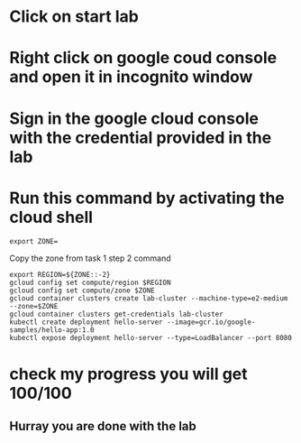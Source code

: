 # Click on start lab
# Right click on google coud console and open it in incognito window
# Sign in the google cloud console with the credential provided in the lab
# Run this command by activating the cloud shell

```cmd
export ZONE=
```
Copy the zone from task 1 step 2 command

```
export REGION=${ZONE::-2}
gcloud config set compute/region $REGION
gcloud config set compute/zone $ZONE
gcloud container clusters create lab-cluster --machine-type=e2-medium --zone=$ZONE
gcloud container clusters get-credentials lab-cluster
kubectl create deployment hello-server --image=gcr.io/google-samples/hello-app:1.0
kubectl expose deployment hello-server --type=LoadBalancer --port 8080
```

# check my progress you will get 100/100
## Hurray you are done with the lab
